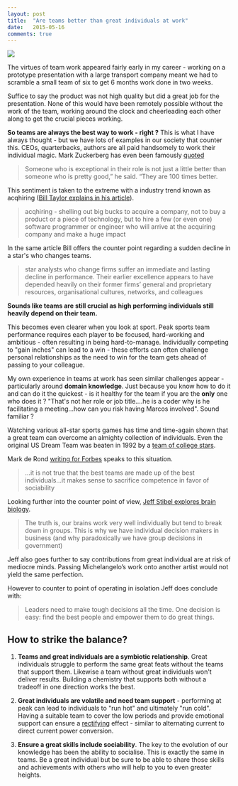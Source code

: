 ```yaml
---
layout: post
title:  "Are teams better than great individuals at work"
date:   2015-05-16
comments: true
---
```


![](http://scholars-discount-card.com/blog/wp-content/uploads/2013/11/baseball-kids.jpg)

<p class="intro"><span class="dropcap">T</span>he virtues of team work appeared fairly early in my career - working on a prototype presentation with a large transport company meant we had to scramble a small team of six to get 6 months work done in two weeks. 
<p>

Suffice to say the product was not high quality but did a great job for the presentation. None of this would have been remotely possible without the work of the team, working around the clock and cheerleading each other along to get the crucial pieces working. 

**So teams are always the best way to work - right ?**
This is what I have always thought - but we have lots of examples in our society that counter this. CEOs, quarterbacks, authors are all paid handsomely to work their individual magic. Mark Zuckerberg has even been famously [quoted](http://www.nytimes.com/2011/05/18/technology/18talent.html)

> Someone who is exceptional in their role is not just a little better than someone who is pretty good,” he said. “They are 100 times better.

This sentiment is taken to the extreme with a industry trend known as acqhiring  ([Bill Taylor explains in his article](https://hbr.org/2011/06/great-people-are-overrated)).

> acqhiring - shelling out big bucks to acquire a company, not to buy a product or a piece of technology, but to hire a few (or even one) software programmer or engineer who will arrive at the acquiring company and make a huge impact

In the same article Bill offers the counter point regarding a sudden decline in a star's who changes teams. 

>star analysts who change firms suffer an immediate and lasting decline in performance. Their earlier excellence appears to have depended heavily on their former firms’ general and proprietary resources, organisational cultures, networks, and colleagues

**Sounds like teams are still crucial as high performing individuals still heavily depend on their team.** 

This becomes even clearer when you look at sport. Peak sports team performance requires each player to be focused, hard-working and ambitious - often resulting in being hard-to-manage. Individually competing to "gain inches" can lead to a win - these efforts can often challenge personal relationships as the need to win for the team gets ahead of passing to your colleague.

My own experience in teams at work has seen similar challenges appear - particularly around **domain knowledge**. Just because you know how to do it and can do it the quickest - is it healthy for the team if you are the **only** one who does it ? "That's not her role or job title....he is a coder why is he facilitating a meeting...how can you risk having Marcos involved". Sound familiar ? 

Watching various all-star sports games has time and time-again shown that a great team can overcome an almighty collection of individuals. Even the original US Dream Team was beaten in 1992 by a [team of college stars](http://offthedribble.blogs.nytimes.com/2012/05/09/the-dream-teams-very-bad-day/?_r=0).

Mark de Rond [writing for Forbes](http://www.forbes.com/2010/08/05/teams-teamwork-individuals-leadership-managing-collaboration.html) speaks to this situation. 

>...it is not true that the best teams are made up of the best individuals...it makes sense to sacrifice competence in favor of sociability


Looking further into the counter point of view, [Jeff Stibel explores brain biology](https://hbr.org/2011/06/why-a-great-individual-is-bett).

>The truth is, our brains work very well individually but tend to break down in groups. This is why we have individual decision makers in business (and why paradoxically we have group decisions in government)

Jeff also goes further to say contributions from great individual are at risk of mediocre minds. Passing Michelangelo’s work onto another artist would not yield the same perfection.

However to counter to point of operating in isolation Jeff does conclude with: 

>Leaders need to make tough decisions all the time. One decision is easy: find the best people and empower them to do great things.

## How to strike the balance?

1. **Teams and great individuals are a symbiotic relationship**. Great individuals struggle to  perform the same great feats without the teams that support them. Likewise a team without great individuals won't deliver results. Building a chemistry that supports both without a tradeoff in one direction works the best.

2. **Great individuals are volatile and need team support** - performing at peak can lead to individuals to "run hot" and ultimately "run cold". Having a suitable team to cover the low periods and provide emotional support can ensure a [rectifying](http://en.wikipedia.org/wiki/Rectifier) effect - similar to alternating current to direct current power conversion. 

3. **Ensure a great skills include sociability**. The key to the evolution of our knowledge has been the ability to socialise. This is exactly the same in teams. Be a great individual but be sure to be able to share those skills and achievements with others who will help to you to even greater heights. 





